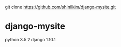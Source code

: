 git clone https://github.com/shinilkim/django-mysite.git

# django-mysite

python 3.5.2
django 1.10.1
